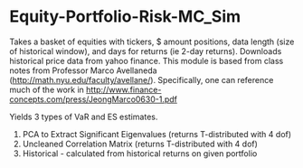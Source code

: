 # Equity-Portfolio-Risk-MC_Sim

Takes a basket of equities with tickers, $ amount positions, data length (size of historical window), and days for returns (ie 2-day returns).  Downloads historical price data from yahoo finance.  This module is based from class notes from Professor Marco Avellaneda (http://math.nyu.edu/faculty/avellane/).  Specifically, one can reference much of the work in http://www.finance-concepts.com/press/JeongMarco0630-1.pdf


Yields 3 types of VaR and ES estimates.  

1.  PCA to Extract Significant Eigenvalues (returns T-distributed with 4 dof)
2.  Uncleaned Correlation Matrix (returns T-distributed with 4 dof)
3.  Historical - calculated from historical returns on given portfolio

